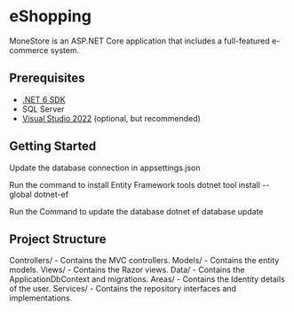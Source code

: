 # eShopping

MoneStore is an ASP.NET Core application that includes a full-featured e-commerce system.

## Prerequisites

- [.NET 6 SDK](https://dotnet.microsoft.com/download/dotnet/6.0)
- SQL Server
- [Visual Studio 2022](https://visualstudio.microsoft.com/vs/) (optional, but recommended)

## Getting Started

Update the database connection in appsettings.json

Run the command to install Entity Framework tools
dotnet tool install --global dotnet-ef

Run the Command to update the database
dotnet ef database update

## Project Structure
Controllers/ - Contains the MVC controllers.
Models/ - Contains the entity models.
Views/ - Contains the Razor views.
Data/ - Contains the ApplicationDbContext and migrations.
Areas/ - Contains the Identity details of the user.
Services/ - Contains the repository interfaces and implementations.







